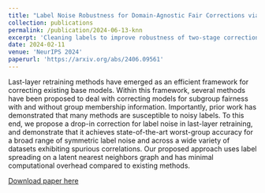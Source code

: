 ```yaml
---
title: "Label Noise Robustness for Domain-Agnostic Fair Corrections via Nearest Neighbors Label Spreading"
collection: publications
permalink: /publication/2024-06-13-knn
excerpt: 'Cleaning labels to improve robustness of two-stage corrections'
date: 2024-02-11
venue: 'NeurIPS 2024'
paperurl: 'https://arxiv.org/abs/2406.09561'
---
```

Last-layer retraining methods have emerged as an efficient framework for correcting existing base models. Within this framework, several methods have been proposed to deal with correcting models for subgroup fairness with and without group membership information. Importantly, prior work has demonstrated that many methods are susceptible to noisy labels. To this end, we propose a drop-in correction for label noise in last-layer retraining, and demonstrate that it achieves state-of-the-art worst-group accuracy for a broad range of symmetric label noise and across a wide variety of datasets exhibiting spurious correlations. Our proposed approach uses label spreading on a latent nearest neighbors graph and has minimal computational overhead compared to existing methods. 

[Download paper here](https://arxiv.org/pdf/2406.09561)

